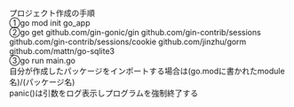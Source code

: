 プロジェクト作成の手順<br>
①go mod init go_app<br>
②go get github.com/gin-gonic/gin github.com/gin-contrib/sessions github.com/gin-contrib/sessions/cookie github.com/jinzhu/gorm github.com/mattn/go-sqlite3<br>
③go run main.go<br>
自分が作成したパッケージをインポートする場合は(go.modに書かれたmodule名)/(パッケージ名)<br>
panic()は引数をログ表示しプログラムを強制終了する<br>